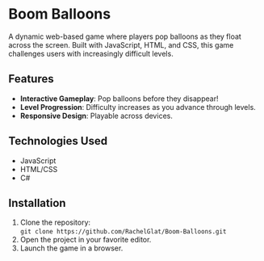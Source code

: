 

# Boom Balloons

A dynamic web-based game where players pop balloons as they float across the screen. Built with JavaScript, HTML, and CSS, this game challenges users with increasingly difficult levels.

## Features
- **Interactive Gameplay**: Pop balloons before they disappear!
- **Level Progression**: Difficulty increases as you advance through levels.
- **Responsive Design**: Playable across devices.

## Technologies Used
- JavaScript
- HTML/CSS
- C#

## Installation
1. Clone the repository:  
   `git clone https://github.com/RachelGlat/Boom-Balloons.git`
2. Open the project in your favorite editor.
3. Launch the game in a browser.



